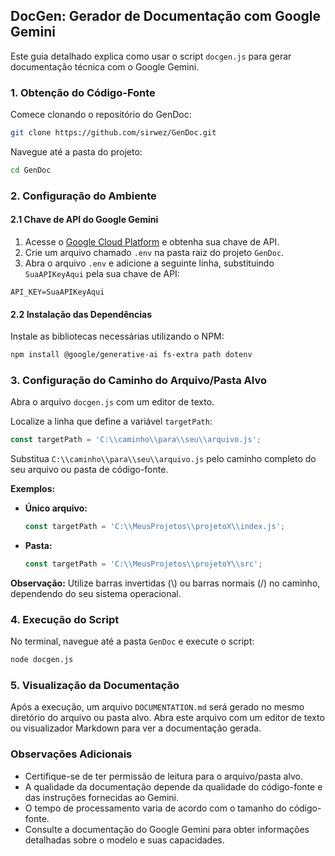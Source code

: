 ## DocGen: Gerador de Documentação com Google Gemini

Este guia detalhado explica como usar o script `docgen.js` para gerar documentação técnica com o Google Gemini.

### 1. Obtenção do Código-Fonte

Comece clonando o repositório do GenDoc:

```bash
git clone https://github.com/sirwez/GenDoc.git
```

Navegue até a pasta do projeto:

```bash
cd GenDoc
```

### 2. Configuração do Ambiente

#### 2.1 Chave de API do Google Gemini

1. Acesse o [Google Cloud Platform](https://aistudio.google.com/) e obtenha sua chave de API.
2. Crie um arquivo chamado `.env` na pasta raiz do projeto `GenDoc`.
3. Abra o arquivo `.env` e adicione a seguinte linha, substituindo `SuaAPIKeyAqui` pela sua chave de API:

```
API_KEY=SuaAPIKeyAqui
```

#### 2.2 Instalação das Dependências

Instale as bibliotecas necessárias utilizando o NPM:

```bash
npm install @google/generative-ai fs-extra path dotenv
```

### 3. Configuração do Caminho do Arquivo/Pasta Alvo

Abra o arquivo `docgen.js` com um editor de texto. 

Localize a linha que define a variável `targetPath`:

```javascript
const targetPath = 'C:\\caminho\\para\\seu\\arquivo.js'; 
```

Substitua `C:\\caminho\\para\\seu\\arquivo.js` pelo caminho completo do seu arquivo ou pasta de código-fonte. 

**Exemplos:**

- **Único arquivo:**
   ```javascript
   const targetPath = 'C:\\MeusProjetos\\projetoX\\index.js'; 
   ```
- **Pasta:**
   ```javascript
   const targetPath = 'C:\\MeusProjetos\\projetoY\\src';
   ```

**Observação:** Utilize barras invertidas (\\) ou barras normais (/) no caminho, dependendo do seu sistema operacional.

### 4. Execução do Script

No terminal, navegue até a pasta `GenDoc` e execute o script:

```bash
node docgen.js
```

### 5. Visualização da Documentação

Após a execução, um arquivo `DOCUMENTATION.md` será gerado no mesmo diretório do arquivo ou pasta alvo. Abra este arquivo com um editor de texto ou visualizador Markdown para ver a documentação gerada.

### Observações Adicionais

- Certifique-se de ter permissão de leitura para o arquivo/pasta alvo.
- A qualidade da documentação depende da qualidade do código-fonte e das instruções fornecidas ao Gemini.
- O tempo de processamento varia de acordo com o tamanho do código-fonte.
- Consulte a documentação do Google Gemini para obter informações detalhadas sobre o modelo e suas capacidades. 
